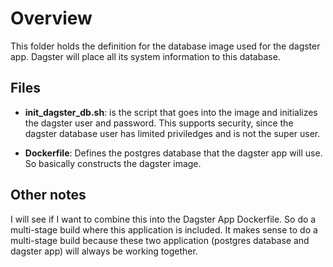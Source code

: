 # Overview

This folder holds the definition for the database image used for the dagster app.  Dagster will place all its system information to this database.

## Files

- **init_dagster_db.sh**: is the script that goes into the image and initializes the dagster user and password.  This supports security, since the dagster database user has limited priviledges and is not the super user.

- **Dockerfile**: Defines the postgres database that the dagster app will use.  So basically constructs the dagster image.

## Other notes

I will see if I want to combine this into the Dagster App Dockerfile.  So do a multi-stage build where this application is included.  It makes sense to do a multi-stage build because these two application (postgres database and dagster app) will always be working together.
